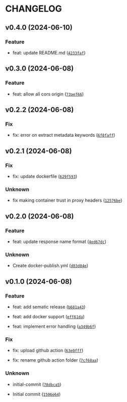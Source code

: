 # CHANGELOG



## v0.4.0 (2024-06-10)

### Feature

* feat: update README.md ([`4233faf`](https://github.com/mandragora-hub/pdfutils/commit/4233faf1eb6e759bb199b234854bf6da12d66ae0))


## v0.3.0 (2024-06-08)

### Feature

* feat: allow all cors origin ([`73aef66`](https://github.com/mandragora-hub/pdfutils/commit/73aef660a97c9aca9561502b56bea98af26ada7a))


## v0.2.2 (2024-06-08)

### Fix

* fix: error on extract metadata keywords ([`6f8faff`](https://github.com/mandragora-hub/pdfutils/commit/6f8faffcccb16c8083e96a7f7319cdc513475d90))


## v0.2.1 (2024-06-08)

### Fix

* fix: update dockerfile ([`629f593`](https://github.com/mandragora-hub/pdfutils/commit/629f593534f50e1ff0fa245178f8d4650ca535f7))

### Unknown

* fix making container trust in proxy headers ([`12576be`](https://github.com/mandragora-hub/pdfutils/commit/12576be83e69733452d188b33b0b34f3f3e53b32))


## v0.2.0 (2024-06-08)

### Feature

* feat: update response name format ([`4ed67dc`](https://github.com/mandragora-hub/pdfutils/commit/4ed67dc0293d7efbd45912aa0340d48f659c0cf4))

### Unknown

* Create docker-publish.yml ([`d83d04e`](https://github.com/mandragora-hub/pdfutils/commit/d83d04e064344b64b532de4c7b55b41eaf8e7b3f))


## v0.1.0 (2024-06-08)

### Feature

* feat: add sematic release ([`b681a43`](https://github.com/mandragora-hub/pdfutils/commit/b681a43b6c27c517f9437662bed5c02f1798da2a))

* feat: add docker support ([`eff61da`](https://github.com/mandragora-hub/pdfutils/commit/eff61da4dfa4c425445c4facfd5363610a3dcde1))

* feat: implement error handling ([`a349b6f`](https://github.com/mandragora-hub/pdfutils/commit/a349b6f96b26fc6ab09bb36154dff98b95117420))

### Fix

* fix: upload github action ([`63e0fff`](https://github.com/mandragora-hub/pdfutils/commit/63e0fff27d25e615b69f4962c81805aa87dc2f03))

* fix: rename github action folder ([`7cf68aa`](https://github.com/mandragora-hub/pdfutils/commit/7cf68aaf2b181cda14c337abc7d33279c3f74ad9))

### Unknown

* initial-commit ([`78dbca5`](https://github.com/mandragora-hub/pdfutils/commit/78dbca50f310ac18403a2f2622804f09bbeb8fee))

* Initial commit ([`1506e64`](https://github.com/mandragora-hub/pdfutils/commit/1506e64c8295a2631e97b6dd10e8a82b9e1a842f))
